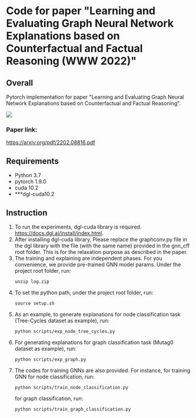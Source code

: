 # Code for paper "Learning and Evaluating Graph Neural Network Explanations based on Counterfactual and Factual Reasoning (WWW 2022)"
## Overall
Pytorch implementation for paper 
"Learning and Evaluating Graph Neural Network Explanations based on Counterfactual and Factual Reasoning".

![](pic/overview.png)
### Paper link: 
https://arxiv.org/pdf/2202.08816.pdf

## Requirements
- Python 3.7
- pytorch 1.9.0
- cuda 10.2
- ***dgl-cuda10.2

## Instruction
1. To run the experiments, dgl-cuda library is required. https://docs.dgl.ai/install/index.html.
2. After installing dgl-cuda library, Please replace the graphconv.py file in the dgl library with the file (with the same name) provided in the gnn_cff root folder. This is for the relaxation purpose as described in the paper.
3. The training and explaining are independent phases. For you convenience, we provide pre-trained GNN model params. Under the project root folder, run:
    ```
    unzip log.zip
    ```
4. To set the python path, under the project root folder, run:
    ```
    source setup.sh
    ```
5. As an example, to generate explanations for node classification task (Tree-Cycles dataset as example), run:
    ```
    python scripts/exp_node_tree_cycles.py
    ```
6. For generating explanations for graph classification task (Mutag0 dataset as example), run:
    ```
    python scripts/exp_graph.py
    ```
7. The codes for training GNNs are also provided. For instance, for training GNN for node classification, run:
    ```
    python scripts/train_node_classification.py
    ```
    for graph classification, run:
    ```
    python scripts/train_graph_classification.py
    ```
